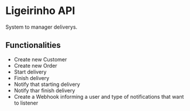 # Ligeirinho API

System to manager deliverys.

## Functionalities

- Create new Customer
- Create new Order
- Start delivery
- Finish delivery
- Notify that starting delivery
- Notify thar finish delivery
- Create a Webhook informing a user and type of notifications that want to listener
